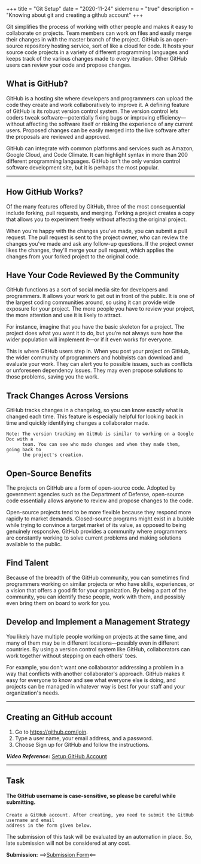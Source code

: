 +++
title = "Git Setup"
date = "2020-11-24"
sidemenu = "true"
description = "Knowing about git and creating a github account"
+++


Git simplifies the process of working with other people and makes it easy to collaborate on projects. Team members can work on files and easily merge their changes in with the master branch of the project. GitHub is an open-source repository hosting service, sort of like a cloud for code. It hosts your source code projects in a variety of different programming languages and keeps track of the various changes made to every iteration. Other GitHub users can review your code and propose changes. 

## What is GitHub?

GitHub is a hosting site where developers and programmers can upload the code they create and work collaboratively to improve it. A defining feature of GitHub is its robust version control system. The version control lets coders tweak software—potentially fixing bugs or improving efficiency—without affecting the software itself or risking the experience of any current users. Proposed changes can be easily merged into the live software after the proposals are reviewed and approved.

GitHub can integrate with common platforms and services such as Amazon, Google Cloud, and Code Climate. It can highlight syntax in more than 200 different programming languages. GitHub isn't the only version control software development site, but it is perhaps the most popular.

-------

## How GitHub Works?

Of the many features offered by GitHub, three of the most consequential include forking, pull requests, and merging. Forking a project creates a copy that allows you to experiment freely without affecting the original project. 

When you're happy with the changes you've made, you can submit a pull request. The pull request is sent to the project owner, who can review the changes you've made and ask any follow-up questions. If the project owner likes the changes, they'll merge your pull request, which applies the changes from your forked project to the original code.

## Have Your Code Reviewed By the Community

GitHub functions as a sort of social media site for developers and programmers. It allows your work to get out in front of the public. It is one of the largest coding communities around, so using it can provide wide exposure for your project. The more people you have to review your project, the more attention and use it is likely to attract.

For instance, imagine that you have the basic skeleton for a project. The project does what you want it to do, but you’re not always sure how the wider population will implement it—or if it even works for everyone.

This is where GitHub users step in. When you post your project on GitHub, the wider community of programmers and hobbyists can download and evaluate your work. They can alert you to possible issues, such as conflicts or unforeseen dependency issues. They may even propose solutions to those problems, saving you the work.

## Track Changes Across Versions

GitHub tracks changes in a changelog, so you can know exactly what is changed each time. This feature is especially helpful for looking back in time and quickly identifying changes a collaborator made.

```
Note: The version tracking on GitHub is similar to working on a Google Doc with a 
      team. You can see who made changes and when they made them, going back to 
      the project's creation.
```

## Open-Source Benefits

The projects on GitHub are a form of open-source code. Adopted by government agencies such as the Department of Defense, open-source code essentially allows anyone to review and propose changes to the code.

Open-source projects tend to be more flexible because they respond more rapidly to market demands. Closed-source programs might exist in a bubble while trying to convince a target market of its value, as opposed to being genuinely responsive. GitHub provides a community where programmers are constantly working to solve current problems and making solutions available to the public.

## Find Talent

Because of the breadth of the GitHub community, you can sometimes find programmers working on similar projects or who have skills, experiences, or a vision that offers a good fit for your organization. By being a part of the community, you can identify these people, work with them, and possibly even bring them on board to work for you.

## Develop and Implement a Management Strategy

You likely have multiple people working on projects at the same time, and many of them may be in different locations—possibly even in different countries. By using a version control system like GitHub, collaborators can work together without stepping on each others' toes.

For example, you don't want one collaborator addressing a problem in a way that conflicts with another collaborator's approach. GitHub makes it easy for everyone to know and see what everyone else is doing, and projects can be managed in whatever way is best for your staff and your organization's needs.

------

## Creating  an GitHub account 

1. Go to https://github.com/join.
2. Type a user name, your email address, and a password.
3. Choose Sign up for GitHub and follow the instructions.

***Video Reference:*** [Setup GitHub Account](https://youtu.be/XaMiHHu_rb4)

------

## Task
#### The GitHub username is case-sensitive, so please be careful while submitting.
```
Create a GitHub account. After creating, you need to submit the GitHub username and email
address in the form given below.
```
The submission of this task will be evaluated by an automation in place. So, late submission will not be considered at any cost.

**Submission:** ==>[Submission Form](https://docs.google.com/forms/d/e/1FAIpQLScpyp5MpJqHAUf0VS5m0d9Hw4DmUQwDGZgT8GW8az6miGb9nQ/viewform?usp=sf_link)<==

